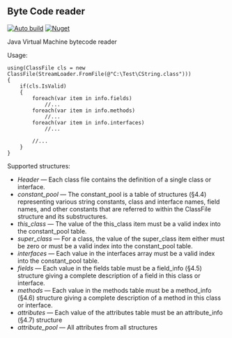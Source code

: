 ﻿## Byte Code reader
[![Auto build](https://github.com/DKorablin/ByteCodeReader/actions/workflows/release.yml/badge.svg)](https://github.com/DKorablin/ByteCodeReader/releases/latest)
[![Nuget](https://img.shields.io/nuget/v/AlphaOmega.ByteCodeReader)](https://www.nuget.org/packages/AlphaOmega.ByteCodeReader)

Java Virtual Machine bytecode reader

Usage:

    using(ClassFile cls = new ClassFile(StreamLoader.FromFile(@"C:\Test\CString.class")))
    {
        if(cls.IsValid)
        {
            foreach(var item in info.fields)
                //...
            foreach(var item in info.methods)
                //...
            foreach(var item in info.interfaces)
                //...

            //...
        }
    }

Supported structures:

- _Header_ &mdash; Each class file contains the definition of a single class or interface.
- _constant_pool_ &mdash; The constant_pool is a table of structures (§4.4) representing various string constants, class and interface names, field names, and other constants that are referred to within the ClassFile structure and its substructures.
- _this_class_ &mdash; The value of the this_class item must be a valid index into the constant_pool table.
- _super_class_ &mdash; For a class, the value of the super_class item either must be zero or must be a valid index into the constant_pool table.
- _interfaces_ &mdash; Each value in the interfaces array must be a valid index into the constant_pool table.
- _fields_ &mdash; Each value in the fields table must be a field_info (§4.5) structure giving a complete description of a field in this class or interface.
- _methods_ &mdash; Each value in the methods table must be a method_info (§4.6) structure giving a complete description of a method in this class or interface.
- _attributes_ &mdash; Each value of the attributes table must be an attribute_info (§4.7) structure
- _attribute_pool_ &mdash; All attributes from all structures
